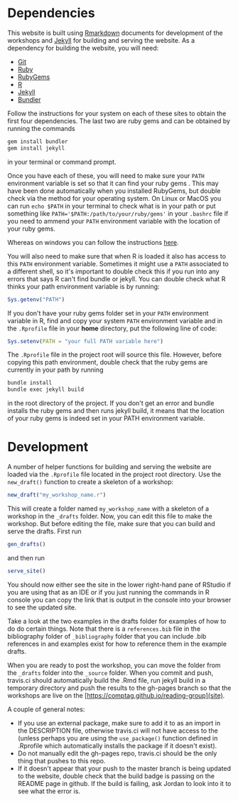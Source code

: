 # Dependencies

This website is built using [Rmarkdown](https://rmarkdown.rstudio.com/)
documents for development of the workshops and [Jekyll](https://jekyllrb.com/)
for building and serving the website. As a dependency for building the website,
you will need:

 - [Git](https://git-scm.com/)
 - [Ruby](https://www.ruby-lang.org/en/)
 - [RubyGems](https://rubygems.org/)
 - [R](https://cran.r-project.org/)
 - [Jekyll](https://jekyllrb.com/)
 - [Bundler](https://bundler.io/)

Follow the instructions for your system on each of these sites to obtain the
first four dependencies. The last two are ruby gems and can be obtained by
running the commands

```bash
gem install bundler
gem install jekyll
```

in your terminal or command prompt.

Once you have each of these, you will need to make sure your `PATH` environment
variable is set so that it can find your ruby gems . This may have been done
automatically when you installed RubyGems, but double check via the method for
your operating system. On Linux or MacOS you can run `echo $PATH` in your
terminal to check what is in your path or put something like
`PATH='$PATH:/path/to/your/ruby/gems'` in your `.bashrc` file if you need to
ammend your `PATH` environment variable with the location of your ruby gems.

Whereas on windows you can follow the instructions [here](https://www.computerhope.com/issues/ch000549.htm).

You will also need to make sure that when R is loaded it also has access to this
`PATH` environment variable. Sometimes it might use a `PATH` associated to a
different shell, so it's important to double check this if you run into any
errors that says R can't find bundle or jekyll. You can double check what R
thinks your path environment variable is by running:

```r
Sys.getenv("PATH")
```

If you don't have your ruby gems folder set in your `PATH` environment variable
in R, find and copy your system `PATH` environment variable and in the
`.Rprofile` file in your **home** directory, put the following line of code:

```r
Sys.setenv(PATH = "your full PATH variable here")
```

The `.Rprofile` file in the project root will source this file. However, before
copying this path environment, double check that the ruby gems are currently in
your path by running

```bash
bundle install
bundle exec jekyll build
```

in the root directory of the project. If you don't get an error and bundle
installs the ruby gems and then runs jekyll build, it means that the location of
your ruby gems is indeed set in your PATH environment variable.

# Development

A number of helper functions for building and serving the website are loaded via
the `.Rprofile` file located in the project root directory. Use the
`new_draft()` function to create a skeleton of a workshop:

```r
new_draft("my_workshop_name.r")
```

This will create a folder named `my_workshop_name` with a skeleton of a workshop
in the `_drafts` folder.  Now, you can edit this file to make the workshop. But
before editing the file, make sure that you can build and serve the drafts.
First run

```r
gen_drafts()
```

and then run

```r
serve_site()
```

You should now either see the site in the lower right-hand pane of RStudio if
you are using that as an IDE or if you just running the commands in R console
you can copy the link that is output in the console into your browser to see the
updated site.

Take a look at the two examples in the drafts folder for examples of how to do
do certain things. Note that there is a `references.bib` file in the
bibliography folder of `_bibliography` folder that you can include .bib
references in and examples exist for how to reference them in the example
drafts.

When you are ready to post the workshop, you can move the folder from the
`_drafts` folder into the `_source` folder. When you commit and push, travis.ci
should automatically build the .Rmd file, run jekyll build in a temporary
directory and push the results to the gh-pages branch so that the workshops are
live on the [https://comptag.github.io/reading-group](site).

A couple of general notes:
 - If you use an external package, make sure to add it to as an import in the
   DESCRIPTION file, otherwise travis.ci will not have access to the (unless
   perhaps you are using the `use_package()` function defined in .Rprofile which
   automatically installs the package if it doesn't exist).
- Do not manually edit the gh-pages repo, travis.ci should be the only thing
  that pushes to this repo.
- If it doesn't appear that your push to the master branch is being updated to
  the website, double check that the build badge is passing on the README page
  in github. If the build is failing, ask Jordan to look into it to see what the
  error is.

